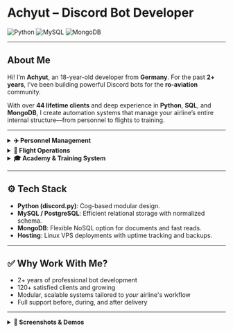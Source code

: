 # Achyut – Discord Bot Developer

![Python](https://img.shields.io/badge/Python-3776AB?style=for-the-badge&logo=python&logoColor=white)
![MySQL](https://img.shields.io/badge/MySQL-4479A1?style=for-the-badge&logo=mysql&logoColor=white)
![MongoDB](https://img.shields.io/badge/MongoDB-47A248?style=for-the-badge&logo=mongodb&logoColor=white)

---

## About Me

Hi! I’m **Achyut**, an 18-year-old developer from **Germany**. For the past **2+ years**, I’ve been building powerful Discord bots for the **ro-aviation** community.

With over **44 lifetime clients** and deep experience in **Python**, **SQL**, and **MongoDB**, I create automation systems that manage your airline’s entire internal structure—from personnel to flights to training.

---

<details>
<summary><strong>✈️ Personnel Management</strong></summary>

- Custom user profiles with department, position, rank, and activity data.
- Staff progress tracking including warnings, suspensions, and point balances.
- Secure role-based permission logic tied to your server roles.
- Full audit trail of changes and rank movements.
- Support for salary systems, leave tracking, and more.

</details>

<details>
<summary><strong>🛫 Flight Operations</strong></summary>

- Schedule and manage hosted flights with dynamic crew assignments.
- Auto-checking of roles (captain, FO, purser, ground crew, etc.)
- Track flight performance and log points into personnel profiles.
- Reports, logs, and attendance generated automatically.
- Compatible with custom point or rank-up systems.

</details>

<details>
<summary><strong>🎓 Academy & Training System</strong></summary>

- Host and manage training sessions with attendance and results tracking.
- Auto-log training points and certifications.
- Assign instructors with restricted access.
- Sync data directly into personnel files.
- Useful for both rank-based academies and checklist systems.

</details>

---

## ⚙️ Tech Stack

- **Python (discord.py)**: Cog-based modular design.
- **MySQL / PostgreSQL**: Efficient relational storage with normalized schema.
- **MongoDB**: Flexible NoSQL option for documents and fast reads.
- **Hosting**: Linux VPS deployments with uptime tracking and backups.

---

## ✅ Why Work With Me?

- 2+ years of professional bot development
- 120+ satisfied clients and growing
- Modular, scalable systems tailored to *your* airline's workflow
- Full support before, during, and after delivery

---

<details>
<summary><strong>📸 Screenshots & Demos</strong></summary>

### Personnel Management Interface
![Personnel Overview](https://cdn.discordapp.com/attachments/1359957985681477852/1361377329917460751/IMG_6624.png?ex=681449b0&is=6812f830&hm=4cc0175798f7fdee4a1bfb50091dff5e55c45a0e2a61448f00b563bea4d9df55&)
![Personnel Overview](https://cdn.discordapp.com/attachments/1359957985681477852/1361377330538348675/IMG_6625.png?ex=681449b0&is=6812f830&hm=98314f17ac65e0be356d482576078ff76ab4bf591abe941410991fdffaecc91d&)

### Flight Scheduling & Dashboard
Click image to play video.
[![Flight Bashboard](https://cdn.discordapp.com/attachments/1352025497957175377/1367444944993652829/IMG_0854.png?ex=68149bd8&is=68134a58&hm=2ca047c441a95dd68b8df5db6764d484c9d8e3a826f726f40740a10096f4e3b5&)](https://media.discordapp.net/attachments/1229064061006774302/1336110294421999788/ScreenRecording_02-03-2025_23-24-28_1.mov?ex=6813fe2d&is=6812acad&hm=483071efde544605cd304b8573a8aac292d47f017fc9b1dd4e807083b7d8ba0b&)

</details>